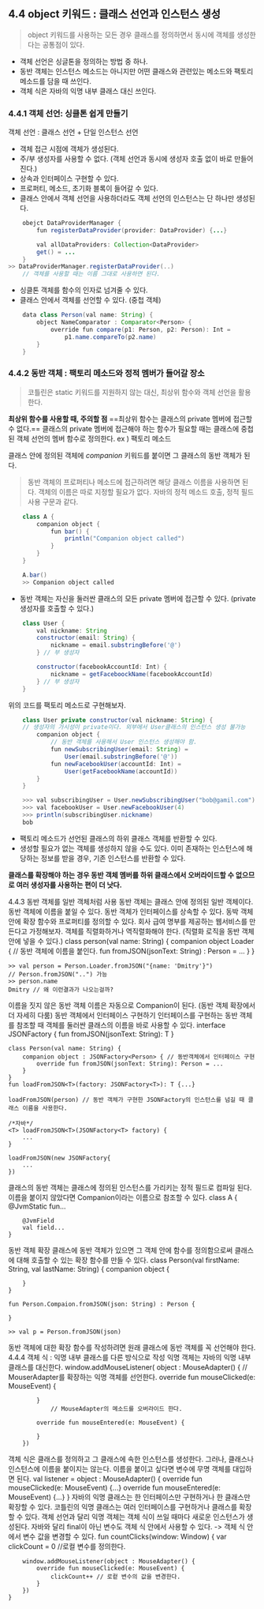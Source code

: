 ## 4.4 object 키워드 :  클래스 선언과 인스턴스 생성
> object 키워드를 사용하는 모든 경우 클래스를 정의하면서 동시에 객체를 생성한다는 공통점이 있다.

* 객체 선언은 싱글톤을 정의하는 방법 중 하나.
* 동반 객체는 인스턴스 메소드는 아니지만 어떤 클래스와 관련있는 메소드와 팩토리 메소드를 담을 때 쓰인다.
* 객체 식은 자바의 익명 내부 클래스 대신 쓰인다.

### 4.4.1 객체 선언: 싱클톤 쉽게 만들기
객체 선언 : 클래스 선언 + 단일 인스턴스 선언

* 객체 접근 시점에 객체가 생성된다.
* 주/부 생성자를 사용할 수 없다.
   (객체 선언과 동시에 생성자 호출 없이 바로 만들어진다.)
* 상속과 인터페이스 구현할 수 있다.
* 프로퍼티, 메소드, 초기화 블록이 들어갈 수 있다.
* 클래스 안에서 객체 선언을 사용하더라도 객체 선언의 인스턴스는 단 하나만 생성된다.
```java
	obejct DataProviderManager {
		fun registerDataProvider(provider: DataProvider) {...}

		val allDataProviders: Collection<DataProvider>
		get() = ...
	}
>> DataProviderManager.registerDataProvider(..)
	// 객체를 사용할 때는 이름 그대로 사용하면 된다.
```
* 싱클톤 객체를 함수의 인자로 넘겨줄 수 있다.
*  클래스 안에서 객체를 선언할 수 있다. (중첩 객체)
```java
	data class Person(val name: String) {
		object NameComparator : Comparator<Person> {
			override fun compare(p1: Person, p2: Person): Int =
				p1.name.compareTo(p2.name)
		}
	} 
```

### 4.4.2 동반 객체 : 팩토리 메소드와 정적 멤버가 들어갈 장소
> 코틀린은 static 키워드를 지원하지 않는 대신, 최상위 함수와 객체 선언을 활용한다.

**최상위 함수를 사용할 때, 주의할 점**
==최상위 함수는 클래스의 private 멤버에 접근할 수 없다.==
클래스의 private 멤버에 접근해야 하는 함수가 필요할 때는 클래스에 중첩된 객체 선언의 멤버 함수로 정의한다.
ex ) 팩토리 메소드

클래스 안에 정의된 객체에 _companion_ 키워드를 붙이면 그 클래스의 동반 객체가 된다.
> 동반 객체의 프로퍼티나 메소드에 접근하려면 해당 클래스 이름을 사용하면 된다.
> 객체의 이름은 따로 지정할 필요가 없다.
> 자바의 정적 메소드 호출, 정적 필드 사용 구문과 같다.

```java
	class A {
		companion object {
			fun bar() {
				println("Companion object called")
			}
		}
	}

	A.bar()
	>> Companion object called
```
* 동반 객체는 자신을 둘러싼 클래스의 모든 private 멤버에 접근할 수 있다.
	(private 생성자를 호출할 수 있다.)
```java
	class User {
		val nickname: String
		constructor(email: String) {
			nickname = email.substringBefore('@')
		} // 부 생성자

		constructor(facebookAccountId: Int) {
			nickname = getFaceboockName(facebookAccountId)
		} // 부 생성자
	}
```

위의 코드를 팩토리 메소드로 구현해보자.

```java
	class User private constructor(val nickname: String) { 
	// 생성자의 가시성이 private이다. 외부에서 User클래스의 인스턴스 생성 불가능
		companion object { 
			// 동반 객체를 사용해서 User 인스턴스 생성해야 함.
			fun newSubscribingUser(email: String) = 
				User(email.substringBefore('@'))
			fun newFacebookUser(accountId: Int) = 
				User(getFacebookName(accountId))
		}
	}

	>>> val subscribingUser = User.newSubscribingUser("bob@gamil.com")
	>>> val facebookUser = User.newFacebookUser(4)
	>>> println(subscribingUser.nickname)
	bob
```
* 팩토리 메소드가 선언된 클래스의 하위 클래스 객체를 반환할 수 있다.
* 생성할 필요가 없는 객체를 생성하지 않을 수도 있다.
	이미 존재하는 인스턴스에 해당하는 정보를 받을 경우, 기존 인스턴스를 반환할 수 있다.

**클래스를 확장해야 하는 경우 동반 객체 멤버를 하위 클래스에서 오버라이드할 수 없으므로 여러 생성자를 사용하는 편이 더 낫다.**

4.4.3 동반 객체를 일반 객체처럼 사용
동반 객체는 클래스 안에 정의된 일반 객체이다.
동반 객체에 이름을 붙일 수 있다.
동반 객체가 인터페이스를 상속할 수 있다.
동박 객체 안에 확장 함수와 프로퍼티를 정의할 수 있다.
회사 급여 명부를 제공하는 웹서비스를 만든다고 가정해보자. 객체를 직렬화하거나 역직렬화해야 한다. (직렬화 로직을 동반 객체 안에 넣을 수 있다.)
	class person(val name: String) {
		companion object Loader { // 동반 객체에 이름을 붙인다.
			fun fromJSON(jsonText: String) : Person = ...
		}
	}

	>> val person = Person.Loader.fromJSON("{name: 'Dmitry'}")
	// Person.fromJSON("..") 가능
	>> person.name
	Dmitry // 왜 이런결과가 나오는걸까?
이름을 짓지 않은 동반 객체 이름은 자동으로 Companion이 된다. (동반 객체 확장에서 더 자세히 다룸)
동반 객체에서 인터페이스 구현하기 인터페이스를 구현하는 동반 객체를 참조할 때 객체를 둘러싼 클래스의 이름을 바로 사용할 수 있다.
	interface JSONFactory<T> {
		fun fromJSON(jsonText: String): T
	}

	class Person(val name: String) {
		companion object : JSONFactory<Person> { // 동반객체에서 인터페이스 구현
			override fun fromJSON(jsonText: String): Person = ...
		}
	}
	fun loadFromJSON<T>(factory: JSONFactory<T>): T {...}

	loadFromJSON(person) // 동반 객체가 구현한 JSONFactory의 인스턴스를 넘길 때 클래스 이름을 사용한다.

	/*자바*/
	<T> loadFromJSON<T>(JSONFactory<T> factory) {
		...
	}

	loadFromJSON(new JSONFactory{
		...
	})
클래스의 동반 객체는 클래스에 정의된 인스턴스를 가리키는 정적 필드로 컴파일 된다. 이름을 붙이지 않았다면 Companion이라는 이름으로 참조할 수 있다.
	class A {
		@JvmStatic 
		fun...

		@JvmField
		val field...
	}
동반 객체 확장 클래스에 동반 객체가 있으면 그 객체 안에 함수를 정의함으로써 클래스에 대해 호출할 수 있는 확장 함수를 만들 수 있다.
	class Person(val firstName: String, val lastName: String) {
		companion object {

		}
	}

	fun Person.Compaion.fromJSON(json: String) : Person {

	}

	>> val p = Person.fromJSON(json)
동반 객체에 대한 확장 함수를 작성하려면 원래 클래스에 동반 객체를 꼭 선언해야 한다.
4.4.4 객체 식 : 익명 내부 클래스를 다른 방식으로 작성
익명 객체는 자바의 익명 내부 클래스를 대신한다.
	window.addMouseListener(
		object : MouseAdapter() { // MouserAdapter를 확장하는 익명 객체를 선언한다.
			override fun mouseClicked(e: MouseEvent) {

			}
				// MouseAdapter의 메소드를 오버라이드 한다.

			override fun mouseEntered(e: MouseEvent) {

			}
		})
객체 식은 클래스를 정의하고 그 클래스에 속한 인스턴스를 생성한다. 그러나, 클래스나 인스턴스에 이름을 붙이지는 않는다.
이름을 붙이고 싶다면 변수에 무명 객체를 대입하면 된다.
	val listener = object : MouseAdapter() {
		override fun mouseClicked(e: MouseEvent) {...}
			override fun mouseEntered(e: MouseEvent) {...}
	}
자바의 익명 클래스는 한 인터페이스만 구현하거나 한 클래스만 확장할 수 있다. 코틀린의 익명 클래스는 여러 인터페이스를 구현하거나 클래스를 확장할 수 있다.
객체 선언과 달리 익명 객체는 객체 식이 쓰일 때마다 새로운 인스턴스가 생성된다.
자바와 달리 final이 아닌 변수도 객체 식 안에서 사용할 수 있다. -> 객체 식 안에서 변수 값을 변경할 수 있다.
	fun countClicks(window: Window) {
		var clickCount = 0 //로컬 변수를 정의한다.

		window.addMouseListener(object : MouseAdapter() {
			override fun mouseClicked(e: MouseEvent) {
				clickCount++ // 로컽 변수의 값을 변경한다.
			}
		})
	}
